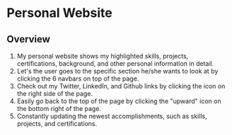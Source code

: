 # Personal Website

## Overview
1. My personal website shows my highlighted skills, projects, certifications, background, and other personal information in detail. 
2. Let's the user goes to the specific section he/she wants to look at by clicking the 6 navbars on top of the page. 
3. Check out my Twitter, LinkedIn, and Github links by clicking the icon on the right side of the page. 
4. Easily go back to the top of the page by clicking the "upward" icon on the bottom right of the page. 
5. Constantly updating the newest accomplishments, such as skills, projects, and certifications.
